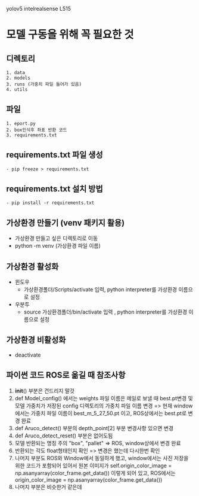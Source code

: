 yolov5 intelrealsense L515

# 모델 구동을 위해 꼭 필요한 것
## 디렉토리 
    1. data
    2. models
    3. runs (가중치 파일 들어가 있음)
    4. utils
## 파일
    1. eport.py
    2. box인식후 좌표 반환 코드
    3. requirements.txt

## requirements.txt 파일 생성
    - pip freeze > requirements.txt
## requirements.txt 설치 방법
    - pip install -r requirements.txt

## 가상환경 만들기 (venv 패키지 활용)
   - 가상환경 만들고 싶은 디렉토리로 이동
   - python -m venv (가상환경 파일 이름)
## 가상환경 활성화
   - 윈도우
     - 가상환경폴더/Scripts/activate 입력, python interpreter를 가상환경 이름으로 설정
   - 우분투
     - source 가상환경폴더/bin/activate 입력 , python interpreter를 가상환경 이름으로 설정
## 가상환경 비활성화 
   - deactivate


## 파이썬 코드 ROS로 옮길 때 참조사항
1. __init__() 부분은 건드리지 말것
2. def Model_config() 에서는 weights 파일 이름은 메일로 보낼 때 best.pt변경 및 모델 가중치가 저장된 config 디렉토리의 가중치 파일 이름 변경 => 현재 window에서는 가중치 파일 이름이 best_m_5_27_50.pt 이고, ROS상에서는 best.pt로 변경 완료
3. def Aruco_detect() 부분의 depth_point[2] 부분 변경사항 있으면 변경
4. def Aruco_detect_reset() 부분은 없어도됨
5. 모델 반환되는 명칭 주의 "box", "pallet" => ROS, window상에서 변경 완료
6. 반환되는 각도 float형태인지 확인 => 변경은 했는데 다시한번 확인
7. 나머지 부분도 ROS와 Window에서 동일하게 했고, window에서는 사진 저장을 위한 코드가 포함되어 있어서 원본 이미지가 
self.origin_color_image = np.asanyarray(color_frame.get_data()) 이렇게 되어 있고, ROS에서는 origin_color_image = np.asanyarray(color_frame.get_data())
8. 나머지 부분은 비슷한거 같은데
